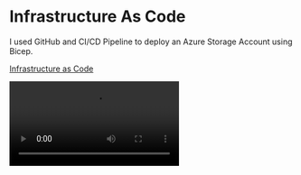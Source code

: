 # Infrastructure As Code

I used GitHub and CI/CD Pipeline to deploy an Azure Storage Account using Bicep.  

[Infrastructure as Code](https://vimeo.com/1076187145)

<video src="https://vimeo.com/1076187145"/>
 